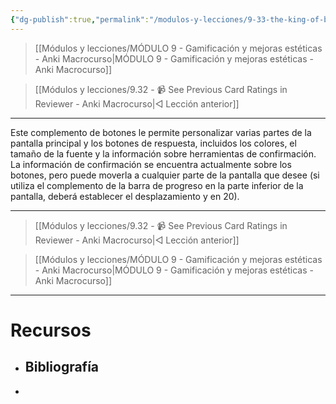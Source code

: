 ```yaml
---
{"dg-publish":true,"permalink":"/modulos-y-lecciones/9-33-the-king-of-button-add-ons-anki-macrocurso/","noteIcon":"","updated":"2024-05-15T22:20:33.600+02:00"}
---
```



> [[Módulos y lecciones/MÓDULO 9 - Gamificación y mejoras estéticas - Anki Macrocurso\|MÓDULO 9 - Gamificación y mejoras estéticas - Anki Macrocurso]]

> [[Módulos y lecciones/9.32 - 📹 See Previous Card Ratings in Reviewer - Anki Macrocurso\|◁ Lección anterior]]

---

Este complemento de botones le permite personalizar varias partes de la pantalla principal y los botones de respuesta, incluidos los colores, el tamaño de la fuente y la información sobre herramientas de confirmación. La información de confirmación se encuentra actualmente sobre los botones, pero puede moverla a cualquier parte de la pantalla que desee (si utiliza el complemento de la barra de progreso en la parte inferior de la pantalla, deberá establecer el desplazamiento y en 20).


---

> [[Módulos y lecciones/9.32 - 📹 See Previous Card Ratings in Reviewer - Anki Macrocurso\|◁ Lección anterior]]

> [[Módulos y lecciones/MÓDULO 9 - Gamificación y mejoras estéticas - Anki Macrocurso\|MÓDULO 9 - Gamificación y mejoras estéticas - Anki Macrocurso]]

---
# Recursos
- Bibliografía
	- 
- 